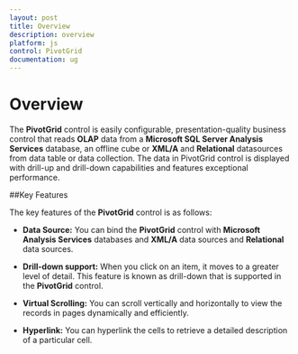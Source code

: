 ```yaml
---
layout: post
title: Overview
description: overview 
platform: js
control: PivotGrid
documentation: ug
---
```


# Overview 

The **PivotGrid** control is easily configurable, presentation-quality business control that reads **OLAP** data from a **Microsoft SQL Server Analysis Services** database, an offline cube or **XML/A** and **Relational** datasources from data table or data collection. The data in PivotGrid control is displayed with drill-up and drill-down capabilities and features exceptional performance.

##Key Features

The key features of the **PivotGrid** control is as follows:

 * **Data Source:** You can bind the **PivotGrid** control with **Microsoft Analysis Services** databases and **XML/A** data sources and **Relational** data sources.

 * **Drill-down support:** When you click on an item, it moves to a greater level of detail. This feature is known as drill-down that is supported in the **PivotGrid** control. 

 * **Virtual Scrolling:** You can scroll vertically and horizontally to view the records in pages dynamically and efficiently.

 * **Hyperlink:** You can hyperlink the cells to retrieve a detailed description of a particular cell. 



